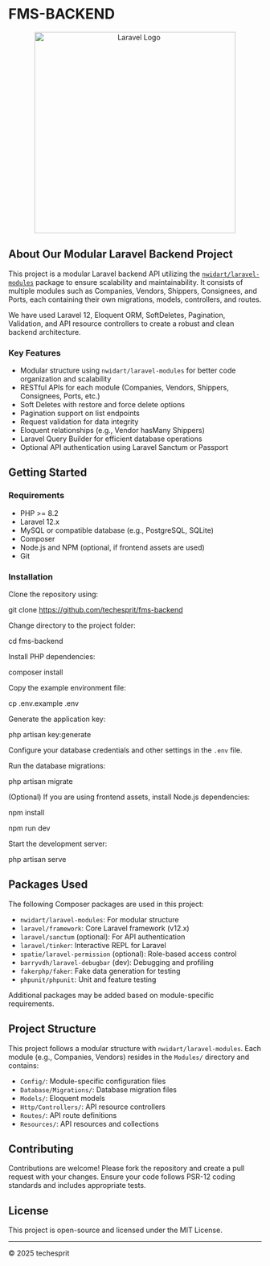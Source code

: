 # FMS-BACKEND

<p align="center">
  <a href="https://laravel.com" target="_blank">
    <img src="https://raw.githubusercontent.com/laravel/art/master/logo-lockup/5%20SVG/2%20CMYK/1%20Full%20Color/laravel-logolockup-cmyk-red.svg" width="400" alt="Laravel Logo">
  </a>
</p>

## About Our Modular Laravel Backend Project

This project is a modular Laravel backend API utilizing the [`nwidart/laravel-modules`](https://github.com/nWidart/laravel-modules) package to ensure scalability and maintainability. It consists of multiple modules such as Companies, Vendors, Shippers, Consignees, and Ports, each containing their own migrations, models, controllers, and routes.

We have used Laravel 12, Eloquent ORM, SoftDeletes, Pagination, Validation, and API resource controllers to create a robust and clean backend architecture.

### Key Features

- Modular structure using `nwidart/laravel-modules` for better code organization and scalability
- RESTful APIs for each module (Companies, Vendors, Shippers, Consignees, Ports, etc.)
- Soft Deletes with restore and force delete options
- Pagination support on list endpoints
- Request validation for data integrity
- Eloquent relationships (e.g., Vendor hasMany Shippers)
- Laravel Query Builder for efficient database operations
- Optional API authentication using Laravel Sanctum or Passport

## Getting Started

### Requirements

- PHP >= 8.2
- Laravel 12.x
- MySQL or compatible database (e.g., PostgreSQL, SQLite)
- Composer
- Node.js and NPM (optional, if frontend assets are used)
- Git

### Installation

Clone the repository using:

git clone https://github.com/techesprit/fms-backend

Change directory to the project folder:

cd fms-backend

Install PHP dependencies:

composer install

Copy the example environment file:

cp .env.example .env

Generate the application key:

php artisan key:generate

Configure your database credentials and other settings in the `.env` file.

Run the database migrations:

php artisan migrate

(Optional) If you are using frontend assets, install Node.js dependencies:

npm install

npm run dev

Start the development server:

php artisan serve

## Packages Used

The following Composer packages are used in this project:

- `nwidart/laravel-modules`: For modular structure
- `laravel/framework`: Core Laravel framework (v12.x)
- `laravel/sanctum` (optional): For API authentication
- `laravel/tinker`: Interactive REPL for Laravel
- `spatie/laravel-permission` (optional): Role-based access control
- `barryvdh/laravel-debugbar` (dev): Debugging and profiling
- `fakerphp/faker`: Fake data generation for testing
- `phpunit/phpunit`: Unit and feature testing

Additional packages may be added based on module-specific requirements.

## Project Structure

This project follows a modular structure with `nwidart/laravel-modules`. Each module (e.g., Companies, Vendors) resides in the `Modules/` directory and contains:

- `Config/`: Module-specific configuration files
- `Database/Migrations/`: Database migration files
- `Models/`: Eloquent models
- `Http/Controllers/`: API resource controllers
- `Routes/`: API route definitions
- `Resources/`: API resources and collections

## Contributing

Contributions are welcome! Please fork the repository and create a pull request with your changes. Ensure your code follows PSR-12 coding standards and includes appropriate tests.

## License

This project is open-source and licensed under the MIT License.

---

© 2025 techesprit
